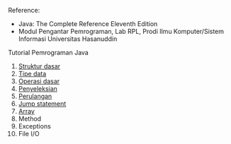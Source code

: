 Reference:

- Java: The Complete Reference Eleventh Edition
- Modul Pengantar Pemrograman, Lab RPL, Prodi Ilmu Komputer/Sistem Informasi Universitas Hasanuddin

Tutorial Pemrograman Java

1. [Struktur dasar](/struktur-dasar.md)
2. [Tipe data](/tipe-data.md)
3. [Operasi dasar](/operasi.md)
4. [Penyeleksian](/penyeleksian.md)
5. [Perulangan](/perulangan.md)
6. [Jump statement](/jump-statement.md)
7. [Array](/array.md)
8. Method
9.  Exceptions
10. File I/O